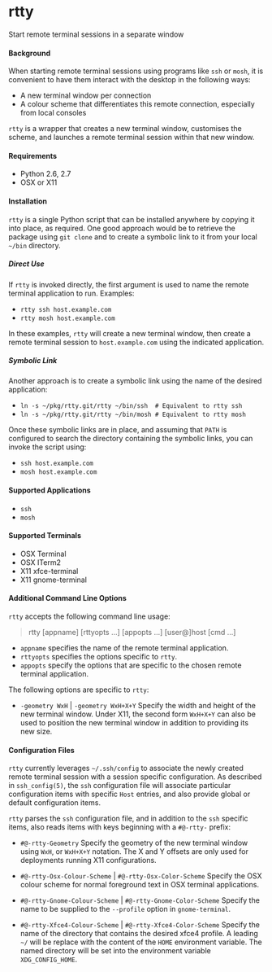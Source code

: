 rtty
====

Start remote terminal sessions in a separate window

#### Background

When starting remote terminal sessions using programs like `ssh` or `mosh`,
it is convenient to have them interact with the desktop in the following ways:

* A new terminal window per connection
* A colour scheme that differentiates this remote connection, especially
from local consoles

`rtty` is a wrapper that creates a new terminal window, customises the scheme,
and launches a remote terminal session within that new window.

#### Requirements

* Python 2.6, 2.7
* OSX or X11

#### Installation

`rtty` is a single Python script that can be installed anywhere by
copying it into place, as required. One good approach would be to
retrieve the package using `git clone` and to create a symbolic link
to it from your local `~/bin` directory.

##### Direct Use

If `rtty` is invoked directly, the first argument is used to name the
remote terminal application to run. Examples:

* `rtty ssh host.example.com`
* `rtty mosh host.example.com`

In these examples, `rtty` will create a new terminal window, then
create a remote terminal session to `host.example.com` using the
indicated application.

##### Symbolic Link

Another approach is to create a symbolic link using the name of the
desired application:

* `ln -s ~/pkg/rtty.git/rtty ~/bin/ssh  # Equivalent to rtty ssh`
* `ln -s ~/pkg/rtty.git/rtty ~/bin/mosh # Equivalent to rtty mosh`

Once these symbolic links are in place, and assuming that `PATH` is
configured to search the directory containing the symbolic links, you
can invoke the script using:

* `ssh host.example.com`
* `mosh host.example.com`

#### Supported Applications

* `ssh`
* `mosh`

#### Supported Terminals

* OSX Terminal
* OSX ITerm2
* X11 xfce-terminal
* X11 gnome-terminal

#### Additional Command Line Options

`rtty` accepts the following command line usage:

> rtty [appname] [rttyopts ...] [appopts ...] [user@]host [cmd ...]

* `appname` specifies the name of the remote terminal application.
* `rttyopts` specifies the options specific to `rtty`.
* `appopts` specify the options that are specific to the chosen
remote terminal application.

The following options are specific to `rtty`:

* `-geometry WxH` | `-geometry WxH+X+Y`
Specify the width and height of the new terminal window. Under X11,
the second form `WxH+X+Y` can also be used to position the new
terminal window in addition to providing its new size.

#### Configuration Files

`rtty` currently leverages `~/.ssh/config` to associate the newly
created remote terminal session with a session specific
configuration. As described in `ssh_config(5)`, the `ssh`
configuration file will associate particular configuration items with
specific `Host` entries, and also provide global or default
configuration items.

`rtty` parses the `ssh` configuration file, and in addition to the
`ssh` specific items, also reads items with keys beginning with a
`#@-rtty-` prefix:

* `#@-rtty-Geometry` Specify the geometry of the new terminal window using
`WxH`, or `WxH+X+Y` notation. The X and Y offsets are only used for
deployments running X11 configurations.

* `#@-rtty-Osx-Colour-Scheme` | `#@-rtty-Osx-Color-Scheme` Specify the OSX
colour scheme for normal foreground text in OSX terminal applications.

* `#@-rtty-Gnome-Colour-Scheme` | `#@-rtty-Gnome-Color-Scheme` Specify the
name to be supplied to the `--profile` option in `gnome-terminal`.

* `#@-rtty-Xfce4-Colour-Scheme` | `#@-rtty-Xfce4-Color-Scheme` Specify the
name of the directory that contains the desired xfce4 profile. A
leading `~/` will be replace with the content of the `HOME` environment
variable. The named directory will be set into the environment variable
`XDG_CONFIG_HOME`.
